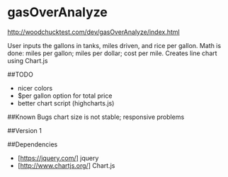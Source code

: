 # gasOverAnalyze
http://woodchucktest.com/dev/gasOverAnalyze/index.html

User inputs the gallons in tanks, miles driven, and rice per gallon.
Math is done:  miles per gallon; miles per dollar; cost per mile.
Creates line chart using Chart.js

##TODO
* nicer colors
* $per gallon option for total price
* better chart script (highcharts.js)

##Known Bugs
chart size is not stable; responsive problems

##Version
1

##Dependencies
* [https://jquery.com/] jquery
* [http://www.chartjs.org/] Chart.js
